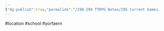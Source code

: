 ```yaml
---
{"dg-publish":true,"permalink":"/290-299 TTRPG Notes/295 Current Games/11 Weeping City/Wiki/Location/Yor’faern/"}
---
```



#location #school #yorfaern 